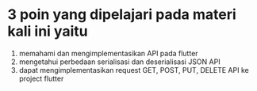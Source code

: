 # 3 poin yang dipelajari pada materi kali ini yaitu
1. memahami dan mengimplementasikan API pada flutter
2. mengetahui perbedaan serialisasi dan deserialisasi JSON API
3. dapat mengimplementasikan request GET, POST, PUT, DELETE API ke project flutter
